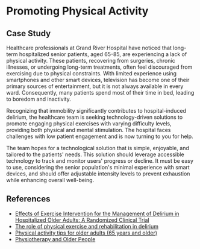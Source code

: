 # Promoting Physical Activity

## Case Study

Healthcare professionals at Grand River Hospital have noticed that long-term hospitalized senior patients, aged 65-85, are experiencing a lack of physical activity. These patients, recovering from surgeries, chronic illnesses, or undergoing long-term treatments, often feel discouraged from exercising due to physical constraints. With limited experience using smartphones and other smart devices, television has become one of their primary sources of entertainment, but it is not always available in every ward. Consequently, many patients spend most of their time in bed, leading to boredom and inactivity.

Recognizing that immobility significantly contributes to hospital-induced delirium, the healthcare team is seeking technology-driven solutions to promote engaging physical exercises with varying difficulty levels, providing both physical and mental stimulation. The hospital faces challenges with low patient engagement and is now turning to you for help.

The team hopes for a technological solution that is simple, enjoyable, and tailored to the patients' needs. This solution should leverage accessible technology to track and monitor users' progress or decline. It must be easy to use, considering the senior population's minimal experience with smart devices, and should offer adjustable intensity levels to prevent exhaustion while enhancing overall well-being.


## References
* [Effects of Exercise Intervention for the Management of Delirium in Hospitalized Older Adults: A Randomized Clinical Trial](https://pubmed.ncbi.nlm.nih.gov/38593983/#:~:text=Exercise%20seemed%20to%20reduce%20delirium,did%20not%20reach%20statistical%20significance.)
* [The role of physical exercise and rehabilitation in delirium](https://www.ncbi.nlm.nih.gov/pmc/articles/PMC7224129/)
* [Physical activity tips for older adults (65 years and older)](https://www.canada.ca/en/public-health/services/publications/healthy-living/physical-activity-tips-older-adults-65-years-older.html)
* [Physiotherapy and Older People](https://www.physio-pedia.com/Physiotherapy_and_Older_People)